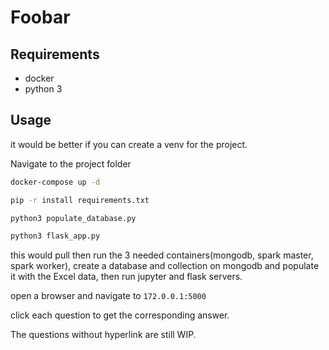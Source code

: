# Foobar


## Requirements
- docker 
- python 3


## Usage
it would be better if you can create a venv for the project.

Navigate to the project folder

```bash
docker-compose up -d
```

```bash
pip -r install requirements.txt
```
```bash
python3 populate_database.py
```
```bash
python3 flask_app.py
```
this would pull then run the 3 needed containers(mongodb, spark master, spark worker), 
create a database and collection on mongodb and populate it with the Excel data, 
then run jupyter and flask servers.

open a browser and navigate to ```172.0.0.1:5000```

click each question to get the corresponding answer.

The questions without hyperlink are still WIP.